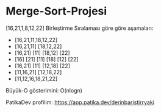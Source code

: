 # Merge-Sort-Projesi

[16,21,1,8,12,22] Birleştirme Sıralaması göre göre aşamaları:

- [16,21,11,18,12,22]
- [16,21,11] [18,12,22]
- [16,21] [11] [18,12] [22]
- [16] [21] [11] [18] [12] [22]
- [16,21] [11] [12,18] [22]
- [11,16,21] [12,18,22]
- [11,12,16,18,21,22]

Büyük-O gösterimini: O(nlogn)

PatikaDev profilim: https://app.patika.dev/derinbaristirryaki
